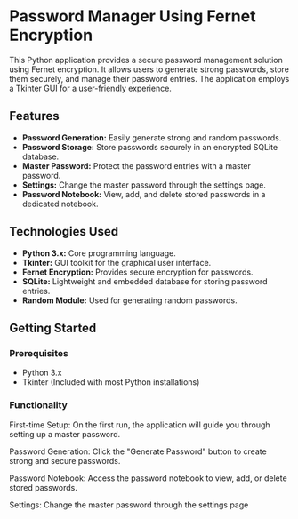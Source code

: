 

# Password Manager Using Fernet Encryption

This Python application provides a secure password management solution using Fernet encryption. It allows users to generate strong passwords, store them securely, and manage their password entries. The application employs a Tkinter GUI for a user-friendly experience.

## Features

- **Password Generation:** Easily generate strong and random passwords.
- **Password Storage:** Store passwords securely in an encrypted SQLite database.
- **Master Password:** Protect the password entries with a master password.
- **Settings:** Change the master password through the settings page.
- **Password Notebook:** View, add, and delete stored passwords in a dedicated notebook.
  
## Technologies Used

- **Python 3.x:** Core programming language.
- **Tkinter:** GUI toolkit for the graphical user interface.
- **Fernet Encryption:** Provides secure encryption for passwords.
- **SQLite:** Lightweight and embedded database for storing password entries.
- **Random Module:** Used for generating random passwords.

## Getting Started

### Prerequisites

- Python 3.x
- Tkinter (Included with most Python installations)

### Functionality
First-time Setup: On the first run, the application will guide you through setting up a master password.

Password Generation: Click the "Generate Password" button to create strong and secure passwords.

Password Notebook: Access the password notebook to view, add, or delete stored passwords.

Settings: Change the master password through the settings page




